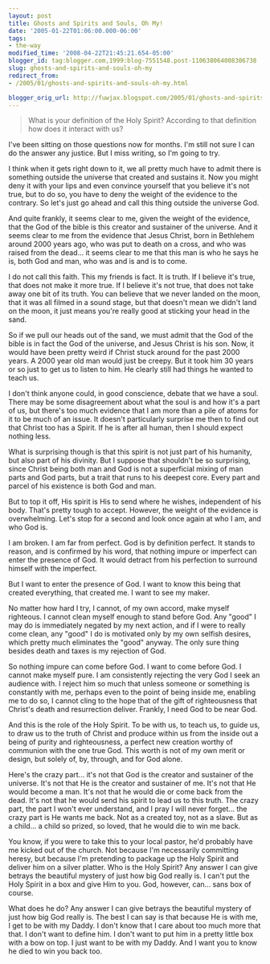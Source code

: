 ```yaml
---
layout: post
title: Ghosts and Spirits and Souls, Oh My!
date: '2005-01-22T01:06:00.000-06:00'
tags:
- the-way
modified_time: '2008-04-22T21:45:21.654-05:00'
blogger_id: tag:blogger.com,1999:blog-7551548.post-110638064008306738
slug: ghosts-and-spirits-and-souls-oh-my
redirect_from: 
- /2005/01/ghosts-and-spirits-and-souls-oh-my.html

blogger_orig_url: http://fuwjax.blogspot.com/2005/01/ghosts-and-spirits-and-souls-oh-my.html
---
```


> What is your definition of the Holy Spirit?  According to that definition how does it interact with us?

I've been sitting on those questions now for months.  I'm still not sure I can do the answer any justice.  But I miss writing, so I'm going to try.

I think when it gets right down to it, we all pretty much have to admit there is something outside the universe that created and sustains it.  Now you might deny it with your lips and even convince yourself that you believe it's not true, but to do so, you have to deny the weight of the evidence to the contrary.  So let's just go ahead and call this thing outside the universe God.

And quite frankly, it seems clear to me, given the weight of the evidence, that the God of the bible is this creator and sustainer of the universe.  And it seems clear to me from the evidence that Jesus Christ, born in Bethlehem around 2000 years ago, who was put to death on a cross, and who was raised from the dead... it seems clear to me that this man is who he says he is, both God and man, who was and is and is to come.  

I do not call this faith.  This my friends is fact.  It is truth.  If I believe it's true, that does not make it more true.  If I believe it's not true, that does not take away one bit of its truth.  You can believe that we never landed on the moon, that it was all filmed in a sound stage, but that doesn't mean we didn't land on the moon, it just means you're really good at sticking your head in the sand.

So if we pull our heads out of the sand, we must admit that the God of the bible is in fact the God of the universe, and Jesus Christ is his son.  Now, it would have been pretty weird if Christ stuck around for the past 2000 years.  A 2000 year old man would just be creepy.  But it took him 30 years or so just to get us to listen to him.  He clearly still had things he wanted to teach us.

I don't think anyone could, in good conscience, debate that we have a soul.  There may be some disagreement about what the soul is and how it's a part of us, but there's too much evidence that I am more than a pile of atoms for it to be much of an issue.  It doesn't particularly surprise me then to find out that Christ too has a Spirit.  If he is after all human, then I should expect nothing less.

What is surprising though is that this spirit is not just part of his humanity, but also part of his divinity.  But I suppose that shouldn't be so surprising, since Christ being both man and God is not a superficial mixing of man parts and God parts, but a trait that runs to his deepest core.  Every part and parcel of his existence is both God and man.

But to top it off, His spirit is His to send where he wishes, independent of his body.  That's pretty tough to accept.  However, the weight of the evidence is overwhelming.  Let's stop for a second and look once again at who I am, and who God is.

I am broken.  I am far from perfect.  God is by definition perfect.  It stands to reason, and is confirmed by his word, that nothing impure or imperfect can enter the presence of God.  It would detract from his perfection to surround himself with the imperfect.

But I want to enter the presence of God.  I want to know this being that created everything, that created me.  I want to see my maker.

No matter how hard I try, I cannot, of my own accord, make myself righteous.  I cannot clean myself enough to stand before God.  Any "good" I may do is immediately negated by my next action, and if I were to really come clean, any "good" I do is motivated only by my own selfish desires, which pretty much eliminates the "good" anyway.  The only sure thing besides death and taxes is my rejection of God.

So nothing impure can come before God.  I want to come before God.  I cannot make myself pure.  I am consistently rejecting the very God I seek an audience with.  I reject him so much that unless someone or something is constantly with me, perhaps even to the point of being inside me, enabling me to do so, I cannot cling to the hope that of the gift of righteousness that Christ's death and resurrection deliver.  Frankly, I need God to be near God.

And this is the role of the Holy Spirit.  To be with us, to teach us, to guide us, to draw us to the truth of Christ and produce within us from the inside out a being of purity and righteousness, a perfect new creation worthy of communion with the one true God.  This worth is not of my own merit or design, but solely of, by, through, and for God alone.

Here's the crazy part... it's not that God is the creator and sustainer of the universe.  It's not that He is the creator and sustainer of me.  It's not that He would become a man.  It's not that he would die or come back from the dead.  It's not that he would send his spirit to lead us to this truth.  The crazy part, the part I won't ever understand, and I pray I will never forget... the crazy part is He wants me back.  Not as a created toy, not as a slave.  But as a child... a child so prized, so loved, that he would die to win me back.

You know, if you were to take this to your local pastor, he'd probably have me kicked out of the church.  Not because I'm necessarily committing heresy, but because I'm pretending to package up the Holy Spirit and deliver him on a silver platter.  Who is the Holy Spirit?  Any answer I can give betrays the beautiful mystery of just how big God really is.  I can't put the Holy Spirit in a box and give Him to you.  God, however, can... sans box of course.

What does he do?  Any answer I can give betrays the beautiful mystery of just how big God really is.  The best I can say is that because He is with me, I get to be with my Daddy.  I don't know that I care about too much more that that.  I don't want to define him.  I don't want to put him in a pretty little box with a bow on top.  I just want to be with my Daddy.  And I want you to know he died to win you back too.